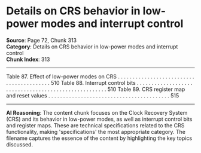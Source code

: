 # Details on CRS behavior in low-power modes and interrupt control

**Source**: Page 72, Chunk 313  
**Category**: Details on CRS behavior in low-power modes and interrupt control  
**Chunk Index**: 313

---

Table 87. Effect of low-power modes on CRS . . . . . . . . . . . . . . . . . . . . . . . . . . . . . . . . . . . . . . . . . 510
Table 88. Interrupt control bits . . . . . . . . . . . . . . . . . . . . . . . . . . . . . . . . . . . . . . . . . . . . . . . . . . . . . 510
Table 89. CRS register map and reset values . . . . . . . . . . . . . . . . . . . . . . . . . . . . . . . . . . . . . . . . . 515

---

**AI Reasoning**: The content chunk focuses on the Clock Recovery System (CRS) and its behavior in low-power modes, as well as interrupt control bits and register maps. These are technical specifications related to the CRS functionality, making 'specifications' the most appropriate category. The filename captures the essence of the content by highlighting the key topics discussed.
